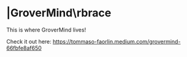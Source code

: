 # |GroverMind\rbrace

This is where GroverMind lives! 

Check it out here: https://tommaso-faorlin.medium.com/grovermind-66fbfe8af650
